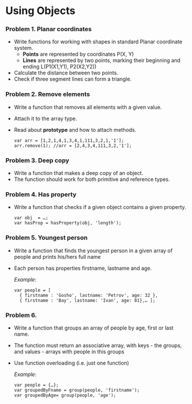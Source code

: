 Using Objects
=============

### Problem 1. Planar coordinates
*	Write functions for working with shapes in standard Planar coordinate system.
	*	**Points** are represented by coordinates P(X, Y)
	*	**Lines** are represented by two points, marking their beginning and ending L(P1(X1,Y1), P2(X2,Y2))
*	Calculate the distance between two points.
*	Check if three segment lines can form a triangle.

### Problem 2. Remove elements
*	Write a function that removes all elements with a given value.
*	Attach it to the array type.
*	Read about **prototype** and how to attach methods.

		var arr = [1,2,1,4,1,3,4,1,111,3,2,1,'1'];
		arr.remove(1); //arr = [2,4,3,4,111,3,2,'1'];

### Problem 3. Deep copy
*	Write a function that makes a deep copy of an object.
*	The function should work for both primitive and reference types.

### Problem 4. Has property
*	Write a function that checks if a given object contains a given property.

		var obj  = …;
		var hasProp = hasProperty(obj, 'length');

### Problem 5. Youngest person
*	Write a function that finds the youngest person in a given array of people and prints his/hers full name
*	Each person has properties firstname, lastname and age.

	_Example:_
	
		var people = [
		  { firstname : 'Gosho', lastname: 'Petrov', age: 32 }, 
		  { firstname : 'Bay', lastname: 'Ivan', age: 81},… ];

### Problem 6. 
*	Write a function that groups an array of people by age, first or last name.
*	The function must return an associative array, with keys - the groups, and values - arrays with people in this groups
*	Use function overloading (i.e. just one function)

	_Example:_
	
		var people = {…};
		var groupedByFname = group(people, 'firstname');
		var groupedByAge= group(people, 'age');